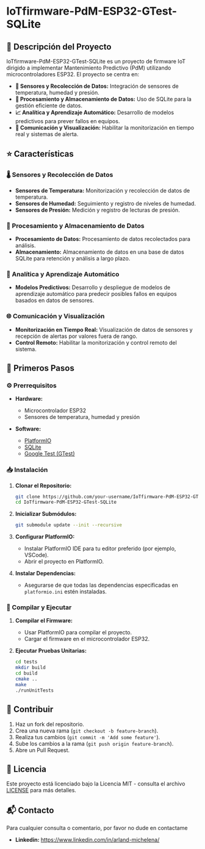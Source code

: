 # IoTfirmware-PdM-ESP32-GTest-SQLite

## 📄 Descripción del Proyecto

IoTfirmware-PdM-ESP32-GTest-SQLite es un proyecto de firmware IoT dirigido a implementar Mantenimiento Predictivo (PdM) utilizando microcontroladores ESP32. El proyecto se centra en:

- **📡 Sensores y Recolección de Datos:** Integración de sensores de temperatura, humedad y presión.
- **💾 Procesamiento y Almacenamiento de Datos:** Uso de SQLite para la gestión eficiente de datos.
- **📈 Analítica y Aprendizaje Automático:** Desarrollo de modelos predictivos para prever fallos en equipos.
- **📡 Comunicación y Visualización:** Habilitar la monitorización en tiempo real y sistemas de alerta.

## ⭐ Características

### 🌡️ Sensores y Recolección de Datos
- **Sensores de Temperatura:** Monitorización y recolección de datos de temperatura.
- **Sensores de Humedad:** Seguimiento y registro de niveles de humedad.
- **Sensores de Presión:** Medición y registro de lecturas de presión.

### 💾 Procesamiento y Almacenamiento de Datos
- **Procesamiento de Datos:** Procesamiento de datos recolectados para análisis.
- **Almacenamiento:** Almacenamiento de datos en una base de datos SQLite para retención y análisis a largo plazo.

### 🤖 Analítica y Aprendizaje Automático
- **Modelos Predictivos:** Desarrollo y despliegue de modelos de aprendizaje automático para predecir posibles fallos en equipos basados en datos de sensores.

### 🌐 Comunicación y Visualización
- **Monitorización en Tiempo Real:** Visualización de datos de sensores y recepción de alertas por valores fuera de rango.
- **Control Remoto:** Habilitar la monitorización y control remoto del sistema.

## 🚀 Primeros Pasos

### ⚙️ Prerrequisitos
- **Hardware:**
  - Microcontrolador ESP32
  - Sensores de temperatura, humedad y presión

- **Software:**
  - [PlatformIO](https://platformio.org/)
  - [SQLite](https://www.sqlite.org/)
  - [Google Test (GTest)](https://github.com/google/googletest)

### 📥 Instalación

1. **Clonar el Repositorio:**
   ```bash
   git clone https://github.com/your-username/IoTfirmware-PdM-ESP32-GTest-SQLite.git
   cd IoTfirmware-PdM-ESP32-GTest-SQLite
   ```

2. **Inicializar Submódulos:**
   ```bash
   git submodule update --init --recursive
   ```

3. **Configurar PlatformIO:**
   - Instalar PlatformIO IDE para tu editor preferido (por ejemplo, VSCode).
   - Abrir el proyecto en PlatformIO.

4. **Instalar Dependencias:**
   - Asegurarse de que todas las dependencias especificadas en `platformio.ini` estén instaladas.

### 🔧 Compilar y Ejecutar

1. **Compilar el Firmware:**
   - Usar PlatformIO para compilar el proyecto.
   - Cargar el firmware en el microcontrolador ESP32.

2. **Ejecutar Pruebas Unitarias:**
   ```bash
   cd tests
   mkdir build
   cd build
   cmake ..
   make
   ./runUnitTests
   ```

## 🤝 Contribuir

1. Haz un fork del repositorio.
2. Crea una nueva rama (`git checkout -b feature-branch`).
3. Realiza tus cambios (`git commit -m 'Add some feature'`).
4. Sube los cambios a la rama (`git push origin feature-branch`).
5. Abre un Pull Request.

## 📜 Licencia

Este proyecto está licenciado bajo la Licencia MIT - consulta el archivo [LICENSE](LICENSE) para más detalles.

## 📬 Contacto

Para cualquier consulta o comentario, por favor no dude en contactame
- **Linkedin:** https://www.linkedin.com/in/arland-michelena/
